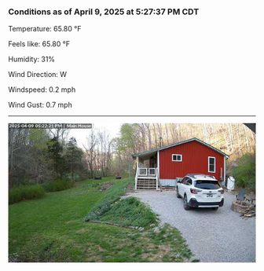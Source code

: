 ### Conditions as of April 9, 2025 at 5:27:37 PM CDT 

Temperature: 65.80 &deg;F

Feels like: 65.80 &deg;F

Humidity: 31%

Wind Direction: W

Windspeed: 0.2 mph

Wind Gust: 0.7 mph

---

<img src="./images/latest.jpeg"/>

